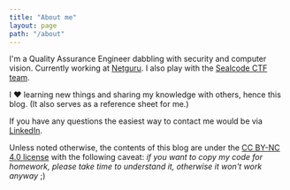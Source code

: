 ```yaml
---
title: "About me"
layout: page
path: "/about"
---
```


I'm a Quality Assurance Engineer dabbling with security and computer vision. Currently working at [Netguru](netguru.com/). I also play with the [Sealcode CTF team](https://ctftime.org/team/111943).

I ❤︎ learning new things and sharing my knowledge with others, hence this blog. (It also serves as a reference sheet for me.)

If you have any questions the easiest way to contact me would be via [LinkedIn](https://www.linkedin.com/in/magda-m-b6b925189/).

Unless noted otherwise, the contents of this blog are under the [CC BY-NC 4.0 license](https://creativecommons.org/licenses/by-nc/4.0/deed.pl) with the following caveat: _if you want to copy my code for homework, please take time to understand it, otherwise it won't work anyway_ ;)